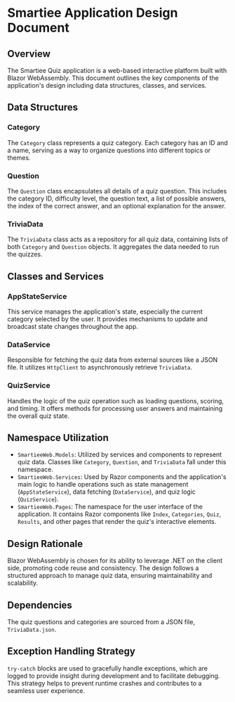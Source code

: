 # Smartiee Application Design Document

## Overview
The Smartiee Quiz application is a web-based interactive platform built with Blazor WebAssembly. This document outlines the key components of the application's design including data structures, classes, and services.

## Data Structures

### Category
The `Category` class represents a quiz category. Each category has an ID and a name, serving as a way to organize questions into different topics or themes.

### Question
The `Question` class encapsulates all details of a quiz question. This includes the category ID, difficulty level, the question text, a list of possible answers, the index of the correct answer, and an optional explanation for the answer.

### TriviaData
The `TriviaData` class acts as a repository for all quiz data, containing lists of both `Category` and `Question` objects. It aggregates the data needed to run the quizzes.

## Classes and Services

### AppStateService
This service manages the application's state, especially the current category selected by the user. It provides mechanisms to update and broadcast state changes throughout the app.

### DataService
Responsible for fetching the quiz data from external sources like a JSON file. It utilizes `HttpClient` to asynchronously retrieve `TriviaData`.

### QuizService
Handles the logic of the quiz operation such as loading questions, scoring, and timing. It offers methods for processing user answers and maintaining the overall quiz state.

## Namespace Utilization
- `SmartieeWeb.Models`: Utilized by services and components to represent quiz data. Classes like `Category`, `Question`, and `TriviaData` fall under this namespace.
- `SmartieeWeb.Services`: Used by Razor components and the application's main logic to handle operations such as state management (`AppStateService`), data fetching (`DataService`), and quiz logic (`QuizService`).
- `SmartieeWeb.Pages`: The namespace for the user interface of the application. It contains Razor components like `Index`, `Categories`, `Quiz`, `Results`, and other pages that render the quiz's interactive elements.

## Design Rationale
Blazor WebAssembly is chosen for its ability to leverage .NET on the client side, promoting code reuse and consistency. The design follows a structured approach to manage quiz data, ensuring maintainability and scalability.

## Dependencies
The quiz questions and categories are sourced from a JSON file, `TriviaData.json`.

## Exception Handling Strategy
`try-catch` blocks are used to gracefully handle exceptions, which are logged to provide insight during development and to facilitate debugging. This strategy helps to prevent runtime crashes and contributes to a seamless user experience.
